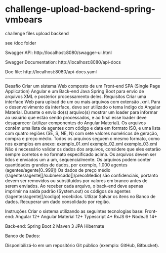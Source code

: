 # challenge-upload-backend-spring-vmbears
challenge files upload backend

see /doc folder


Swagger API:
http://localhost:8080/swagger-ui.html

Swagger Documentation:
http://localhost:8080/api-docs

Doc file:
http://localhost:8080/api-docs.yaml




__________________________

Desafio
	Criar um sistema Web composto de um Front-end SPA (Single Page Application) Angular e um Back-end Java Spring Boot para envio de arquivos XML e posterior processamento deles.
Requisitos
Criar uma interface Web para upload de um ou mais arquivos com extensão .xml.
Para o desenvolvimento da interface, deve ser utilizado o tema Indigo do Angular Material.
Durante o envio do(s) arquivo(s) mostrar um loader para informar ao usuário que estão sendo processados, e ao final esse loader deve desaparecer (utilizar componentes do Angular Material).
Os arquivos contêm uma lista de agentes com código e data em formato ISO, e uma lista com quatro regiões (SE, S, NE, N) com sete valores numéricos de geração, compra e preço médio.
Todos os arquivos seguem o mesmo formato, como nos exemplos em anexo:
exemplo_01.xml
exemplo_02.xml
exemplo_03.xml
Não é necessário validar os dados dos arquivos, considere que eles estarão sempre corretos e no formato especificado acima.
Os arquivos devem ser lidos e enviados um a um, sequencialmente.
Os arquivos podem conter quantidades grandes de dados, por exemplo, 1.000 agentes (agentes/agente[0..999])
Os dados de preço médio (/agentes/agente[]/submercado[]/precoMedio) são confidenciais, portanto devem ser removidos ou substituídos por valores em branco antes de serem enviados.
Ao receber cada arquivo, o back-end deve apenas imprimir na saída padrão (System.out) os códigos de agentes (/agentes/agente[]/codigo) recebidos.
Utlizar 
Salvar os itens no Banco de dados.
Recuperar um dado consolidado por região.


Instruções
Criar o sistema utilizando as seguintes tecnologias base:
Front-end:
Angular 12+
Angular Material 12+
Typescript 4+
RxJS 6+
NodeJS 14+

Back-end:
Spring Boot 2 
Maven 3
JPA
Hibernate

Banco de Dados:

Disponibilizá-lo em um repositório Git público (exemplo: GitHub, Bitbucket).
